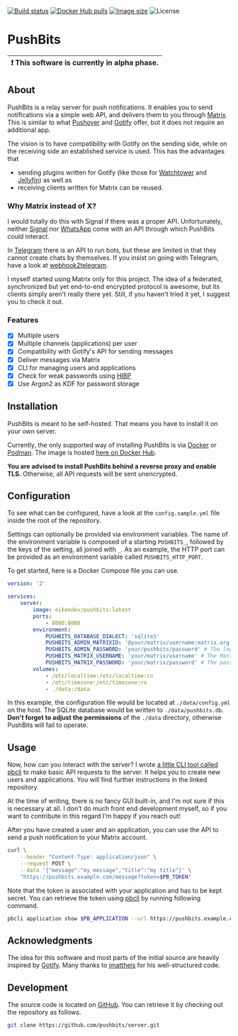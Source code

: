 [![Build status](https://img.shields.io/github/workflow/status/pushbits/server/Main)](https://github.com/pushbits/server/actions)
[![Docker Hub pulls](https://img.shields.io/docker/pulls/eikendev/pushbits)](https://hub.docker.com/r/eikendev/pushbits)
[![Image size](https://img.shields.io/docker/image-size/eikendev/pushbits)](https://hub.docker.com/r/eikendev/pushbits)
![License](https://img.shields.io/github/license/pushbits/server)

# PushBits

| :exclamation:  This software is currently in alpha phase.   |
|-------------------------------------------------------------|

## About

PushBits is a relay server for push notifications.
It enables you to send notifications via a simple web API, and delivers them to you through [Matrix](https://matrix.org/).
This is similar to what [Pushover](https://pushover.net/) and [Gotify](https://gotify.net/) offer, but it does not require an additional app.

The vision is to have compatibility with Gotify on the sending side, while on the receiving side an established service is used.
This has the advantages that
- sending plugins written for Gotify (like those for [Watchtower](https://containrrr.dev/watchtower/) and [Jellyfin](https://jellyfin.org/)) as well as
- receiving clients written for Matrix
can be reused.

### Why Matrix instead of X?

I would totally do this with Signal if there was a proper API.
Unfortunately, neither [Signal](https://signal.org/) nor [WhatsApp](https://www.whatsapp.com/) come with an API through which PushBits could interact.

In [Telegram](https://telegram.org/) there is an API to run bots, but these are limited in that they cannot create chats by themselves.
If you insist on going with Telegram, have a look at [webhook2telegram](https://github.com/muety/webhook2telegram).

I myself started using Matrix only for this project.
The idea of a federated, synchronized but yet end-to-end encrypted protocol is awesome, but its clients simply aren't really there yet.
Still, if you haven't tried it yet, I suggest you to check it out.

### Features

- [x] Multiple users
- [x] Multiple channels (applications) per user
- [x] Compatibility with Gotify's API for sending messages
- [x] Deliver messages via Matrix
- [x] CLI for managing users and applications
- [x] Check for weak passwords using [HIBP](https://haveibeenpwned.com/)
- [x] Use Argon2 as KDF for password storage

## Installation

PushBits is meant to be self-hosted.
That means you have to install it on your own server.

Currently, the only supported way of installing PushBits is via [Docker](https://www.docker.com/) or [Podman](https://podman.io/).
The image is hosted [here on Docker Hub](https://hub.docker.com/r/eikendev/pushbits).

**You are advised to install PushBits behind a reverse proxy and enable TLS.**
Otherwise, all API requests will be sent unencrypted.

## Configuration

To see what can be configured, have a look at the `config.sample.yml` file inside the root of the repository.

Settings can optionally be provided via environment variables.
The name of the environment variable is composed of a starting `PUSHBITS_`, followed by the keys of the setting, all
joined with `_`.
As an example, the HTTP port can be provided as an environment variable called `PUSHBITS_HTTP_PORT`.

To get started, here is a Docker Compose file you can use.
```yaml
version: '2'

services:
    server:
        image: eikendev/pushbits:latest
        ports:
            - 8080:8080
        environment:
            PUSHBITS_DATABASE_DIALECT: 'sqlite3'
            PUSHBITS_ADMIN_MATRIXID: '@your/matrix/username:matrix.org' # The Matrix account on which the admin will receive their notifications.
            PUSHBITS_ADMIN_PASSWORD: 'your/pushbits/password' # The login password of the admin account. Default username is 'admin'.
            PUSHBITS_MATRIX_USERNAME: 'your/matrix/username' # The Matrix account from which notifications are sent to all users.
            PUSHBITS_MATRIX_PASSWORD: 'your/matrix/password' # The password of the above account.
        volumes:
            - /etc/localtime:/etc/localtime:ro
            - /etc/timezone:/etc/timezone:ro
            - ./data:/data
```

In this example, the configuration file would be located at `./data/config.yml` on the host.
The SQLite database would be written to `./data/pushbits.db`.
**Don't forget to adjust the permissions** of the `./data` directory, otherwise PushBits will fail to operate.

## Usage

Now, how can you interact with the server?
I wrote [a little CLI tool called pbcli](https://github.com/PushBits/cli) to make basic API requests to the server.
It helps you to create new users and applications.
You will find further instructions in the linked repository.

At the time of writing, there is no fancy GUI built-in, and I'm not sure if this is necessary at all.
I don't do much front end development myself, so if you want to contribute in this regard I'm happy if you reach out!

After you have created a user and an application, you can use the API to send a push notification to your Matrix account.

```bash
curl \
	--header "Content-Type: application/json" \
	--request POST \
	--data '{"message":"my message","title":"my title"}' \
	"https://pushbits.example.com/message?token=$PB_TOKEN"
```

Note that the token is associated with your application and has to be kept secret.
You can retrieve the token using [pbcli](https://github.com/PushBits/cli) by running following command.

```bash
pbcli application show $PB_APPLICATION --url https://pushbits.example.com --username $PB_USERNAME
```

## Acknowledgments

The idea for this software and most parts of the initial source are heavily inspired by [Gotify](https://gotify.net/).
Many thanks to [jmattheis](https://jmattheis.de/) for his well-structured code.

## Development

The source code is located on [GitHub](https://github.com/pushbits/server).
You can retrieve it by checking out the repository as follows.

```bash
git clone https://github.com/pushbits/server.git
```
